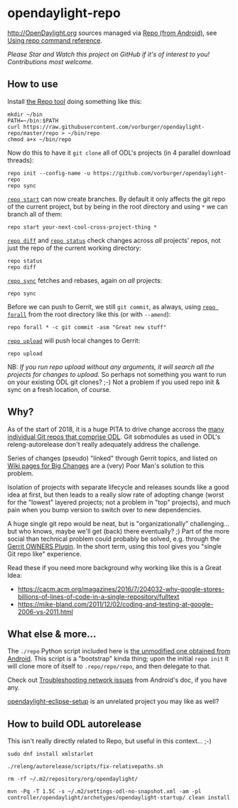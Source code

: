 # opendaylight-repo

http://OpenDaylight.org sources managed via [Repo (from Android)](https://source.android.com/setup/developing#repo), see [Using repo command reference](https://source.android.com/setup/using-repo).

_Please Star and Watch this project on GitHub if it's of interest to you!  Contributions most welcome._

## How to use

Install [the Repo tool](https://raw.githubusercontent.com/vorburger/opendaylight-repo/master/repo) doing something like this:

    mkdir ~/bin
    PATH=~/bin:$PATH
    curl https://raw.githubusercontent.com/vorburger/opendaylight-repo/master/repo > ~/bin/repo
    chmod a+x ~/bin/repo

Now do this to have it `git clone` all of ODL's projects (in 4 parallel download threads):

    repo init --config-name -u https://github.com/vorburger/opendaylight-repo
    repo sync

[`repo start`](https://source.android.com/setup/using-repo#start) can now create branches. By default it only affects the git repo of the current project, but by being in the root directory and using `*` we can branch all of them:

    repo start your-next-cool-cross-project-thing *

[`repo diff`](https://source.android.com/setup/using-repo#diff) and [`repo status`](https://source.android.com/setup/using-repo#status) check changes across *all* projects' repos, not just the repo of the current working directory:

    repo status
    repo diff

[`repo sync`](https://source.android.com/setup/using-repo#sync) fetches and rebases, again on *all* projects:

    repo sync

Before we can push to Gerrit, we still `git commit`, as always, using [`repo forall`](https://source.android.com/setup/using-repo#forall) from the root directory like this (or with `--amend`):

    repo forall * -c git commit -asm "Great new stuff"

[`repo upload`](https://source.android.com/setup/using-repo#upload) will push local changes to Gerrit:

    repo upload

NB: _If you run repo upload without any arguments, it will search all the projects for changes to upload._ So perhaps not something you want to run on your existing ODL git clones? ;-) Not a problem if you used repo init & sync on a fresh location, of course.

## Why?

As of the start of 2018, it is a huge PITA to drive change accross the [many individual Git repos that comprise ODL](https://git.opendaylight.org/gerrit/#/admin/projects/).  Git sobmodules as used in ODL's releng-autorelease don't really adequately address the challenge.

Series of changes (pseudo) "linked" through Gerrit topics, and listed on [Wiki pages for Big Changes](https://wiki.opendaylight.org/view/ODL_Root_Parent:BigBumpOfJan2018) are a (very) Poor Man's solution to this problem.

Isolation of projects with separate lifecycle and releases sounds like a good idea at first, but then leads to a really slow rate of adopting change (worst for the "lowest" layered projects; not a problem in "top" projects), and much pain when you bump version to switch over to new dependencies.

A huge single git repo would be neat, but is "organizationally" challenging... but who knows, maybe we'll get (back) there eventually? ;) Part of the more social than technical problem could probably be solved, e.g. through the [Gerrit OWNERS Plugin](https://gerrit.googlesource.com/plugins/owners/+/refs/heads/master/README.md).  In the short term, using this tool gives you "single Git repo like" experience.

Read these if you need more background why working like this is a Great Idea:
* https://cacm.acm.org/magazines/2016/7/204032-why-google-stores-billions-of-lines-of-code-in-a-single-repository/fulltext
* https://mike-bland.com/2011/12/02/coding-and-testing-at-google-2006-vs-2011.html

## What else & more...

The `./repo` Python script included here is [the unmodified one obtained from Android](https://source.android.com/setup/downloading#installing-repo). This script is a "bootstrap" kinda thing; upon the initial `repo init` it will clone more of itself to `.repo/repo/repo`, and then delegate to that.

Check out [Troubleshooting network issues](https://source.android.com/setup/downloading#troubleshooting-network-issues) from Android's doc, if you have any.

[opendaylight-eclipse-setup](https://github.com/vorburger/opendaylight-eclipse-setup) is an unrelated project you may like as well?

## How to build ODL autorelease

This isn't really directly related to Repo, but useful in this context... ;-)

    sudo dnf install xmlstarlet

    ./releng/autorelease/scripts/fix-relativepaths.sh

    rm -rf ~/.m2/repository/org/opendaylight/

    mvn -Pq -T 1.5C -s ~/.m2/settings-odl-no-snapshot.xml -am -pl controller/opendaylight/archetypes/opendaylight-startup/ clean install
